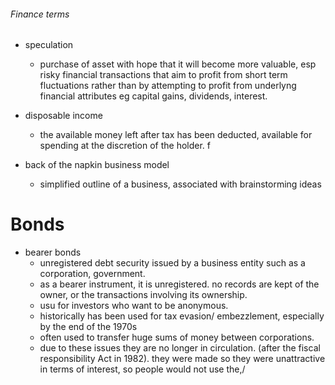 ###### Finance terms

- speculation
    + purchase of asset with hope that it will become more valuable, esp risky financial transactions that aim to profit from short term fluctuations rather than by attempting to profit from underlyng financial attributes eg capital gains, dividends, interest. 

- disposable income
    + the available money left after tax has been deducted, available for spending at the discretion of the holder. f

- back of the napkin business model
    + simplified outline of a business, associated with brainstorming ideas


# Bonds
- bearer bonds
    + unregistered debt security issued by a business entity such as a corporation, government. 
    + as a bearer instrument, it is unregistered. no records are kept of the owner, or the transactions involving its ownership.
    + usu for investors who want to be anonymous. 
    + historically has been used for tax evasion/ embezzlement, especially by the end of the 1970s
    + often used to transfer huge sums of money between corporations. 
    + due to these issues they are no longer in circulation. (after the fiscal responsibility Act in 1982). they were made so they were unattractive in terms of interest, so people would not use the,/ 



